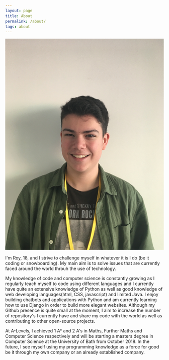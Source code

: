 ```yaml
---
layout: page
title: About
permalink: /about/
tags: about
---
```

![First Intership](/images/me.jpg)

I'm Roy, 18, and I strive to challenge myself in whatever it is I do (be it coding or snowboarding). My main aim is to solve issues that are currently faced around the world throuh the use of technology.

My knowledge of code and computer science is constantly growing as I regularly teach myself to code using different languages and I currently have quite an extensive knowledge of Python as well as good knowledge of web developing languages(html, CSS, javascript) and limited Java. I enjoy building chatbots and applications with Python and am currently learning how to use Django in order to build more elegant websites. Although my Github presence is quite small at the moment, I aim to increase the number of repository's I currently have and share my code with the world as well as contributing to other open-source projects.

At A-Levels, I achieved 1 A* and 2 A's in Maths, Further Maths and Computer Science respectively and will be starting a masters degree in Computer Science at the University of Bath from October 2018. In the future, I see myself using my programming knowledge as a force for good be it through my own company or an already established company.
